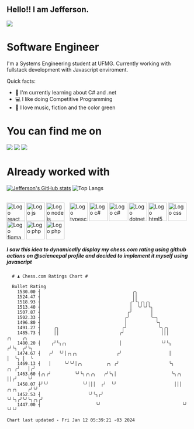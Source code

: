## Hello!! I am Jefferson.
![](https://komarev.com/ghpvc/?username=Jefferson13t&label=Profile%20Visits&color=blue&style=for-the-badge)

# Software Engineer
I'm a Systems Engineering student at UFMG. Currently working with fullstack development with Javascript enviroment.

<div>
Quick facts:
  <ul>
<li>🚀 I'm currently learning about C# and .net</li>
<li>💻 I like doing Competitive Programming</li>
<li>💚 I love music, fiction and the color green</li>
    </ul>
</div>

# You can find me on
<div>
  <a href="https://www.linkedin.com/in/jefferson-souuza" target="_blank"><img src="https://img.shields.io/badge/-LinkedIn-%230077B5?style=for-the-badge&logo=linkedin&logoColor=white" target="_blank"></a> 
    <a href = "mailto:jefersonpereira1331@gmail.com"><img loading="lazy" src="https://img.shields.io/badge/Gmail-D14836?style=for-the-badge&logo=gmail&logoColor=white" target="_blank"></a>
  <a href="https://instagram.com/jeffpsou" target="_blank"><img src="https://img.shields.io/badge/-Instagram-%23E4405F?style=for-the-badge&logo=instagram&logoColor=white" target="_blank"></a>
</div>

# Already worked with
[![Jefferson's GitHub stats](https://github-readme-stats.vercel.app/api?username=jefferson13t&show_icons=true&theme=gotham&rank_icon=github&layout=compact)](https://github.com/anuraghazra/github-readme-stats)
![Top Langs](https://github-readme-stats.vercel.app/api/top-langs/?username=jefferson13t&size_weight=0.5&count_weight=0.5&theme=gotham&layout=compact)

<div style="display: inline_block"><br>
  <img alt="Logo react" align="center" style="height:50px" src="https://cdn.jsdelivr.net/gh/devicons/devicon/icons/react/react-original.svg" />
  <img alt="Logo js" align="center" style="height:50px" src="https://cdn.jsdelivr.net/gh/devicons/devicon/icons/javascript/javascript-original.svg" />
  <img alt="Logo node js" align="center" style="height:50px; margin-right: 10px" src="https://cdn.jsdelivr.net/gh/devicons/devicon/icons/nodejs/nodejs-original.svg" />
  <img alt="Logo typescript" align="center" style="height:50px" src="https://cdn.jsdelivr.net/gh/devicons/devicon/icons/typescript/typescript-original.svg" />
  <img alt="Logo c#" align="center" style="height:50px" src="https://cdn.jsdelivr.net/gh/devicons/devicon/icons/graphql/graphql-plain.svg" />
  <img alt="Logo c#" align="center" style="height:50px" src="https://cdn.jsdelivr.net/gh/devicons/devicon/icons/csharp/csharp-original.svg" />
  <img alt="Logo dotnet" align="center" style="height:50px" src="https://cdn.jsdelivr.net/gh/devicons/devicon/icons/dotnetcore/dotnetcore-original.svg" />
  <img alt="Logo html5" align="center" style="height:50px" src="https://cdn.jsdelivr.net/gh/devicons/devicon/icons/html5/html5-original.svg" />
  <img alt="Logo css" align="center" style="height:50px" src="https://cdn.jsdelivr.net/gh/devicons/devicon/icons/css3/css3-original.svg" />
  <img alt="Logo figma" align="center" style="height:50px" src="https://cdn.jsdelivr.net/gh/devicons/devicon/icons/figma/figma-original.svg" />
  <img alt="Logo php" align="center" style="height:50px" src="https://cdn.jsdelivr.net/gh/devicons/devicon/icons/cplusplus/cplusplus-original.svg" />
  <img alt="Logo php" align="center" style="height:50px" src="https://cdn.jsdelivr.net/gh/devicons/devicon/icons/php/php-original.svg" />
</div>

##### I saw this idea to dynamically display my chess.com rating using github actions on @sciencepal profile and decided to implement it myself using javascript

```
  # ♟︎ Chess.com Ratings Chart #
  
  Bullet Rating
    1530.00 ┤                                   ╭╮                                           
    1524.47 ┤                                   ││                                           
    1518.93 ┤                                  ╭╯╰╮╭╮╭╮                                      
    1513.40 ┤                                  │  ╰╯╰╯╰╮                                     
    1507.87 ┤                                 ╭╯       │                                     
    1502.33 ┤                                ╭╯        ╰─╮                                   
    1496.80 ┤                                │           ╰╮                                  
    1491.27 ┤     ╭╮                        ╭╯            ╰╮╭╮                               
    1485.73 ┤     ││                       ╭╯              │││                     ╭╮    ╭╮  
    1480.20 ┤    ╭╯╰╮╭╮                    │               ╰╯╰╮                   ╭╯╰╮  ╭╯╰╮ 
    1474.67 ┤   ╭╯  ╰╯│╭╮╭╮               ╭╯                  │                   │  ╰╮ │  ╰ 
    1469.13 ┤   │     ╰╯╰╯│╭╮         ╭╮ ╭╯                   ╰╮              ╭╮ ╭╯   │╭╯    
    1463.60 ┤╭╮╭╯         ╰╯╰╮╭╮╭╮   ╭╯╰╮│                     ╰╮╭╮           ││╭╯    ╰╯     
    1458.07 ┼╯╰╯             ╰╯│││  ╭╯  ╰╯                      │││  ╭╮╭╮    ╭╯╰╯            
    1452.53 ┤                  ╰╯╰╮╭╯                           ╰╯╰╮╭╯╰╯╰╮╭╮╭╯               
    1447.00 ┤                     ╰╯                               ╰╯    ╰╯╰╯                

Chart last updated - Fri Jan 12 05:39:21 -03 2024  
  ```
